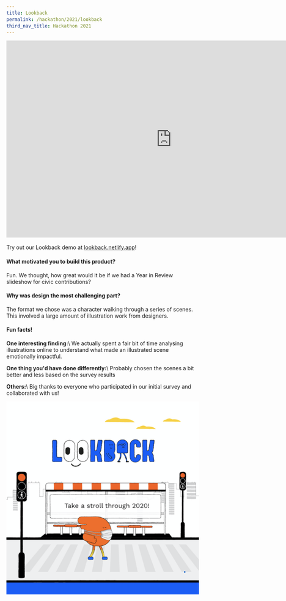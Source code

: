 ```yaml
---
title: Lookback
permalink: /hackathon/2021/lookback
third_nav_title: Hackathon 2021
---
```


<iframe src="https://docs.google.com/presentation/d/e/2PACX-1vS-DKHxN9TfQTfRbIAWjW3_D1ds8FetFL-AC8Xbwxwn7iS0t3QljwX7_gr-RszKGn-W1XcJEtvXGY_e/embed?start=false&loop=false&delayms=3000" frameborder="0" width="864" height="515" allowfullscreen="true" mozallowfullscreen="true" webkitallowfullscreen="true"></iframe>

Try out our Lookback demo at [lookback.netlify.app](https://lookback.netlify.app)!

#### What motivated you to build this product?
Fun. We thought, how great would it be if we had a Year in Review slideshow for civic contributions?

#### Why was design the most challenging part?
The format we chose was a character walking through a series of scenes. This involved a large amount of illustration work from designers.

#### Fun facts!
**One interesting finding:**\\
We actually spent a fair bit of time analysing illustrations online to understand what made an illustrated scene emotionally impactful.

**One thing you'd have done differently:**\\
Probably chosen the scenes a bit better and less based on the survey results

**Others:**\\
Big thanks to everyone who participated in our initial survey and collaborated with us! 

![](/images/CitizenYearInReview_snapshot.png)